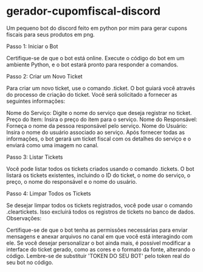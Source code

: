 # gerador-cupomfiscal-discord
Um pequeno bot do discord feito em python por mim para gerar cupons fiscais para seus produtos em png.

Passo 1: Iniciar o Bot

Certifique-se de que o bot está online. Execute o código do bot em um ambiente Python, e o bot estará pronto para responder a comandos.

Passo 2: Criar um Novo Ticket

Para criar um novo ticket, use o comando .ticket. O bot guiará você através do processo de criação do ticket. Você será solicitado a fornecer as seguintes informações:

Nome do Serviço: Digite o nome do serviço que deseja registrar no ticket.
Preço do Item: Insira o preço do item para o serviço.
Nome do Responsável: Forneça o nome da pessoa responsável pelo serviço.
Nome do Usuário: Insira o nome do usuário associado ao serviço.
Após fornecer todas as informações, o bot gerará um ticket fiscal com os detalhes do serviço e o enviará como uma imagem no canal.

Passo 3: Listar Tickets

Você pode listar todos os tickets criados usando o comando .tickets. O bot listará os tickets existentes, incluindo o ID do ticket, o nome do serviço, o preço, o nome do responsável e o nome do usuário.

Passo 4: Limpar Todos os Tickets

Se desejar limpar todos os tickets registrados, você pode usar o comando .cleartickets. Isso excluirá todos os registros de tickets no banco de dados.
Observações:

Certifique-se de que o bot tenha as permissões necessárias para enviar mensagens e anexar arquivos no canal em que você está interagindo com ele.
Se você desejar personalizar o bot ainda mais, é possível modificar a interface do ticket gerado, como as cores e o formato da fonte, alterando o código.
Lembre-se de substituir 'TOKEN DO SEU BOT' pelo token real do seu bot no código.
